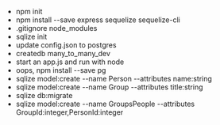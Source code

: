 - npm init
- npm install --save express sequelize sequelize-cli
- .gitignore node_modules
- sqlize init
- update config.json to postgres
- createdb many_to_many_dev
- start an app.js and run with node
- oops, npm install --save pg
- sqlize model:create --name Person --attributes name:string
- sqlize model:create --name Group --attributes title:string
- sqlize db:migrate
- sqlize model:create --name GroupsPeople --attributes GroupId:integer,PersonId:integer
